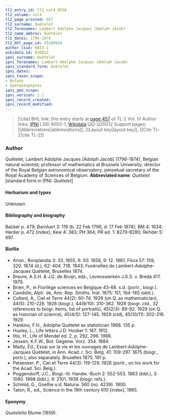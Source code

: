 ```yaml
---
tl2_entry_id: tl2_vol4_0538
tl2_volume: vol4
tl2_page_printed: 457
tl2_surname: Quételet
tl2_forenames: Lambert Adolphe Jacques (Adolph Jacob)
tl2_name_abbrev: Quételet
tl2_dates: 1796-1874
tl2_bhl_page_id: 33189928
author_lsid: 8053-1
wikidata_id: Q20012
ipni_surname: Quételet
ipni_forenames: Lambert Adolphe Jacques (Adolph Jacob)
ipni_standard_form: Quételet
ipni_dates: 
ipni_taxon_scope: 
- Botany
- Spermatophytes
ipni_geo_scope: 
ipni_version: 1.1
ipni_record_created: 
ipni_record_modified:
---
```


> [!cite] BHL link: this entry starts at [page 457](https://www.biodiversitylibrary.org/page/33189928) of TL-2 Vol. IV
> Author links: [IPNI](https://www.ipni.org/a/8053-1) LSID 8053-1, [Wikidata](https://www.wikidata.org/wiki/Q20012) QID Q20012
> Support pages: [[Abbreviations|abbreviations]], [[Layout key|layout key]], [[Cite TL-2|cite TL-2]]

### Author

Quételet, Lambert Adolphe Jacques \[Adolph Jacob\] (1796-1874), Belgian natural scientist; professor of mathematics at Brussels University; director of the Royal Belgian astronomical observatory; perpetual secretary of the Royal Academy of Sciences of Belgium. 
**Abbreviated name**: *Quételet* \[standard form in IPNI: *Quételet*\]

#### Herbarium and types

Unknown.

#### Bibliography and biography

Backer p. 479; Barnhart 3: 119 (b. 22 Feb 1796, d. 17 Feb 1874); BM 4: 1634; Herder p. 472 (index); Kew 4: 383; PH 364; PR ed. 1: 8279-8280; Rehder 5: 697.

#### Biofile

- Anon., Bonplandia 3: 33. 1855, 6: 50. 1858, 9: 12. 1861; Flora 57: 159, 320. 1874 (d.), 62: 404, 718. 1843; Funérailles de Lambert-Adolphe-Jacques Quételet, Bruxelles 1874.
- Breure, A.S.H. & J.G. de Bruijn, eds., Levenswerken J.G.S. v. Breda 417. 1979.
- Brien, P., *in* Florilège sciences en Belgique 43-68. s.d. (portr., biogr.).
- Candolle, Alph. de, Ann. Rep. Smiths. Inst. 1875: 151, 164-165 (obit.).
- Collard, A., Ciel et Terre 44(2): 60-74. 1928 (on Q. as mathematician), 44(5): 210-228. 1928 (biogr.), 44(9/10): 310-362. 1928 (biogr. ctd., 32 references to biogr. items, list of portraits), 45(2/3): 89-92. 1929 (on Q. as historian of science), 45(4/5): 127-145. 1929 (ctd), 45(10/11): 302-316. 1929.
- Hankins, F.H., Adolphe Quételet as statistician 1968. 135 p.
- Huxley, L., Life letters J.D. Hooker 1: 187. 1912.
- Iltis, H., Life of Mendel ed. 2, p. 292, 296. 1966.
- Jessen, K.F.W., Bot. Gegenw. Vorz. 354. 1884.
- Mailly, Éd., Essai sur la vie et les ouvrages de Lambert-Adolphe-Jacques Quételet, *in* Ann. Acad. r. Sci. Belg. 41: 109-297. 1875 (biogr., portr.), also separately. Bruxelles 1875, 191 p.
- Pelseneer, P., Ciel et Terre 44(3): 119-129. 1928 (portr., on his work for the Acad. Sci. Belg.).
- Poggendorff, J.C., Biogr.-lit. Handw.-Buch 2: 552-553. 1863 (bibl.), 3: 1080. 1898 (bibl.), 6: 2101. 1938 (biogr. refs.).
- Schmid, G., Goethe u.d. Naturw. 560 (no. 4239). 1900.
- Taton, R., ed., Science in the 19th century 610 \[index\]. 1965.

#### Eponymy

*Queteletia* Blume (1859).

